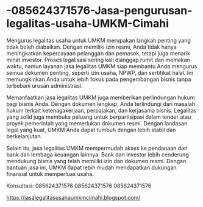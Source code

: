 # -085624371576-Jasa-pengurusan-legalitas-usaha-UMKM-Cimahi
Mengurus legalitas usaha untuk UMKM merupakan langkah penting yang tidak boleh diabaikan. Dengan memiliki izin resmi, Anda tidak hanya meningkatkan kepercayaan pelanggan dan pemasok, tetapi juga menarik minat investor.
 Proses legalisasi sering kali dianggap rumit dan memakan waktu, namun layanan jasa legalitas UMKM siap membantu Anda mengurus semua dokumen penting, seperti izin usaha, NPWP, dan sertifikat halal. Ini memungkinkan Anda untuk lebih fokus pada pengembangan bisnis tanpa terbebani urusan administrasi.

Memanfaatkan jasa legalitas UMKM juga memberikan perlindungan hukum bagi bisnis Anda. Dengan dokumen lengkap, Anda terlindungi dari masalah hukum terkait ketenagakerjaan, perpajakan, dan kerjasama bisnis. Legalitas yang solid juga membuka peluang untuk berpartisipasi dalam tender atau proyek pemerintah yang memerlukan dokumen resmi. Dengan landasan legal yang kuat, UMKM Anda dapat tumbuh dengan lebih stabil dan berkelanjutan.

Selain itu, jasa legalitas UMKM mempermudah akses ke pendanaan dari bank dan lembaga keuangan lainnya. Bank dan investor lebih cenderung mendukung bisnis yang telah memiliki izin dan dokumen resmi. Dengan bantuan jasa ini, UMKM dapat lebih mudah mendapatkan dukungan finansial untuk memperluas usaha.

Konsultasi:
085624371576
085624371576
085624371576

https://jasalegalitasusahaumkmcimahi.blogspot.com/
